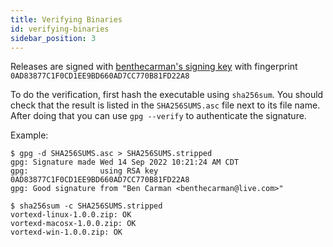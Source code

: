 ```yaml
---
title: Verifying Binaries
id: verifying-binaries
sidebar_position: 3
---
```


Releases are signed
with [benthecarman's signing key](https://keybase.io/benthecarman/pgp_keys.asc?fingerprint=0ad83877c1f0cd1ee9bd660ad7cc770b81fd22a8)
with fingerprint `0AD83877C1F0CD1EE9BD660AD7CC770B81FD22A8`

To do the verification, first hash the executable using `sha256sum`. You should check that the result is listed in
the `SHA256SUMS.asc` file next to its file name. After doing that you can use `gpg --verify` to authenticate the
signature.

Example:

```
$ gpg -d SHA256SUMS.asc > SHA256SUMS.stripped
gpg: Signature made Wed 14 Sep 2022 10:21:24 AM CDT
gpg:                using RSA key 0AD83877C1F0CD1EE9BD660AD7CC770B81FD22A8
gpg: Good signature from "Ben Carman <benthecarman@live.com>"

$ sha256sum -c SHA256SUMS.stripped
vortexd-linux-1.0.0.zip: OK
vortexd-macosx-1.0.0.zip: OK
vortexd-win-1.0.0.zip: OK
```

